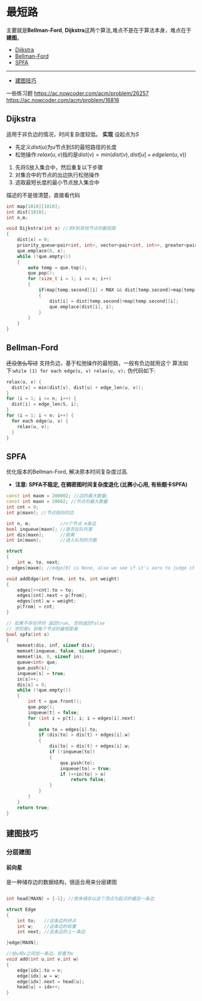# 最短路
主要就是**Bellman-Ford**, **Dijkstra**这两个算法,难点不是在于算法本身，难点在于**建图**。
- [Dijkstra](#Dijkstra)
- [Bellman-Ford](#Bellman-Ford)
- [SPFA](#SPFA)
--- 
- [建图技巧](#建图技巧)

一些练习题
https://ac.nowcoder.com/acm/problem/26257
https://ac.nowcoder.com/acm/problem/16816


## Dijkstra
适用于非负边的情况，时间复杂度较低。
**实现**
设起点为$S$
- 先定义$dist(u)$为$u$节点到$S$的最短路径的长度
- 松弛操作:$relax(u,v)$指的是$dist(v) = min(dist(v), dist[u]+edgelen(u,v))$
1. 先将S放入集合中，然后重复以下步骤
2. 对集合中的节点的出边执行松弛操作
3. 选取最短长度的最小节点放入集合中

描述的不是很清楚，直接看代码
```c++
int map[1010][1010];
int dist[1010];
int n,m;

void Dijkstra(int x) //求X到其他节点的最短路
{
    dist[x] = 0;
    priority_queue<pair<int, int>, vector<pair<int, int>>, greater<pair<int, int>>> que;
    que.emplace(0, x);
    while (!que.empty())
    {
        auto temp = que.top();
        que.pop();
        for (size_t i = 1; i <= n; i++)
        {
            if(map[temp.second][i] < MAX && dist[temp.second]+map[temp.second][i] < dist[i])
            {
                dist[i] = dist[temp.second]+map[temp.second][i];
                que.emplace(dist[i], i);
            }
        }   
    }
}
```

## Bellman-Ford
~~还没怎么写过~~
支持负边，基于松弛操作的最短路，一般有负边就用这个
算法如下:`while (1) for each edge(u, v) relax(u, v);`
伪代码如下:
```C++
relax(u, v) {
  dist[v] = min(dist[v], dist[u] + edge_len(u, v));
}
for (i = 1; i <= n; i++) {
  dist[i] = edge_len(S, i);
}
for (i = 1; i < n; i++) {
  for each edge(u, v) {
    relax(u, v);
  }
}
```

## SPFA
优化版本的Bellman-Ford, 解决原本时间复杂度过高.
- **注意: SPFA不稳定, 在稠密图时间复杂度退化 (比赛小心用, 有些题卡SPFA)**

```c++
const int maxm = 200002; //边的最大数量;
const int maxn = 20002; //节点的最大数量
int cnt = 0;
int p[maxn]; //节点指向的边

int n, m;           //n个节点 m条边
bool inqueue[maxn]; //是否在队列里
int dis[maxn];      //距离
int in[maxn];       //进入队列的次数

struct
{
    int w, to, next;
} edges[maxm]; //edge[0] is None, also we see if it's zero to judge it has been completed

void addEdge(int from, int to, int weight)
{
    edges[++cnt].to = to;
    edges[cnt].next = p[from];
    edges[cnt].w = weight;
    p[from] = cnt;
}

// 如果不存在环的 返回true, 否则返回false
// 求的是s 到每个节点的最短距离
bool spfa(int s)
{
    memset(dis, inf, sizeof dis);
    memset(inqueue, false, sizeof inqueue);
    memset(in, 0, sizeof in);
    queue<int> que;
    que.push(s);
    inqueue[s] = true;
    in[s]++;
    dis[s] = 0;
    while (!que.empty())
    {
        int t = que.front();
        que.pop();
        inqueue[t] = false;
        for (int i = p[t]; i; i = edges[i].next)
        {
            auto to = edges[i].to;
            if (dis[to] > dis[t] + edges[i].w)
            {
                dis[to] = dis[t] + edges[i].w;
                if (!inqueue[to])
                {
                    que.push(to);
                    inqueue[to] = true;
                    if (++in[to] > n)
                        return false;
                }
            }
        }
    }
    return true;
}
```


## 建图技巧
### 分层建图
#### 前向星
是一种储存边的数据结构，很适合用来分层建图
```c++

int head[MAXN] = {-1}; //用来储存以这个顶点为起点的最后一条边

struct Edge
{
    int to;   //这条边的终点
    int w;    //这条边的权重
    int next; //这条边的上一条边

}edge[MAXN];

//给u和v之间加一条边，权重为w
void add(int u,int v,int w)
{
    edge[idx].to = v;
    edge[idx].w = w;
    edge[idx].next = head[u];
    head[u] = idx++;
}
```